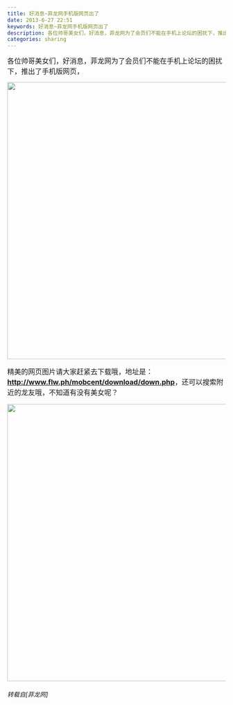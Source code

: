 ```yaml
---
title: 好消息~菲龙网手机版网页出了
date: 2013-6-27 22:51
keywords: 好消息~菲龙网手机版网页出了
description: 各位帅哥美女们，好消息，菲龙网为了会员们不能在手机上论坛的困扰下，推出了手机版网页，精美的网页图片请大家赶紧去下载哦，地址是：http://www.flw.ph/mobcent/download/down.php，还可以搜索附近的龙友哦，不知道有没有美女呢？
categories: sharing
---
```

<td class="t_f" id="postmessage_10591">

<font size="3">各位帅哥美女们，好消息，菲龙网为了会员们不能在手机上论坛的困扰下，推出了手机版网页，

<img aid="4436" class="zoom" data-cf-modified-6b6f2f3cc3fd96a823a90711-="" file="data/attachment/forum/201306/27/224919vmgagz0f9sp9euz2.png" id="aimg_4436" inpost="1" onclick="" onmouseover="" src="http://www.flw.ph/data/attachment/forum/201306/27/224919vmgagz0f9sp9euz2.png" width="640" zoomfile="data/attachment/forum/201306/27/224919vmgagz0f9sp9euz2.png"/>


精美的网页图片请大家赶紧去下载哦，地址是：<a href="http://www.flw.ph/mobcent/download/down.php" target="_blank"><strong><font color="red">http://www.flw.ph/mobcent/download/down.php</font></strong></a>，还可以搜索附近的龙友哦，不知道有没有美女呢？<img alt="" border="0" onclick="" onmouseover="" smilieid="100" src="static/image/smiley/qiubilong/17.gif"/>

<img aid="4437" class="zoom" data-cf-modified-6b6f2f3cc3fd96a823a90711-="" file="data/attachment/forum/201306/27/224929ia77tppt37747vtx.png" id="aimg_4437" inpost="1" onclick="" onmouseover="" src="http://www.flw.ph/data/attachment/forum/201306/27/224929ia77tppt37747vtx.png" width="640" zoomfile="data/attachment/forum/201306/27/224929ia77tppt37747vtx.png"/>


</font></td>
###### 转载自[菲龙网]